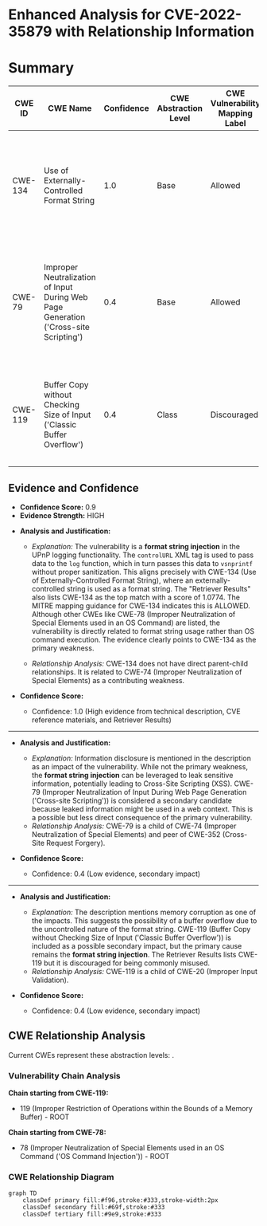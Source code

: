 # Enhanced Analysis for CVE-2022-35879 with Relationship Information

# Summary
| CWE ID | CWE Name | Confidence | CWE Abstraction Level | CWE Vulnerability Mapping Label | CWE-Vulnerability Mapping Notes |
|---|---|---|---|---|---|
| CWE-134 | Use of Externally-Controlled Format String | 1.0 | Base | Allowed | The primary weakness is **format string injection** via the `controlURL` XML tag, aligning directly with CWE-134. |
| CWE-79 | Improper Neutralization of Input During Web Page Generation ('Cross-site Scripting') | 0.4 | Base | Allowed | The description mentions information disclosure which could lead to Cross-Site Scripting, but this is a secondary concern. |
| CWE-119 | Buffer Copy without Checking Size of Input ('Classic Buffer Overflow') | 0.4 | Class | Discouraged | The description mentions memory corruption, so this is considered as a potential secondary impact. |

## Evidence and Confidence

*   **Confidence Score:** 0.9
*   **Evidence Strength:** HIGH

- **Analysis and Justification:**  
  - *Explanation:* The vulnerability is a **format string injection** in the UPnP logging functionality. The `controlURL` XML tag is used to pass data to the `log` function, which in turn passes this data to `vsnprintf` without proper sanitization. This aligns precisely with CWE-134 (Use of Externally-Controlled Format String), where an externally-controlled string is used as a format string. The "Retriever Results" also lists CWE-134 as the top match with a score of 1.0774. The MITRE mapping guidance for CWE-134 indicates this is ALLOWED. Although other CWEs like CWE-78 (Improper Neutralization of Special Elements used in an OS Command) are listed, the vulnerability is directly related to format string usage rather than OS command execution. The evidence clearly points to CWE-134 as the primary weakness.

  - *Relationship Analysis:* CWE-134 does not have direct parent-child relationships. It is related to CWE-74 (Improper Neutralization of Special Elements) as a contributing weakness.

- **Confidence Score:**  
  - Confidence: 1.0 (High evidence from technical description, CVE reference materials, and Retriever Results)

---
- **Analysis and Justification:**  
  - *Explanation:* Information disclosure is mentioned in the description as an impact of the vulnerability. While not the primary weakness, the **format string injection** can be leveraged to leak sensitive information, potentially leading to Cross-Site Scripting (XSS). CWE-79 (Improper Neutralization of Input During Web Page Generation ('Cross-site Scripting')) is considered a secondary candidate because leaked information might be used in a web context. This is a possible but less direct consequence of the primary vulnerability.
  - *Relationship Analysis:* CWE-79 is a child of CWE-74 (Improper Neutralization of Special Elements) and peer of CWE-352 (Cross-Site Request Forgery).

- **Confidence Score:**  
  - Confidence: 0.4 (Low evidence, secondary impact)

---
- **Analysis and Justification:**  
  - *Explanation:* The description mentions memory corruption as one of the impacts. This suggests the possibility of a buffer overflow due to the uncontrolled nature of the format string. CWE-119 (Buffer Copy without Checking Size of Input ('Classic Buffer Overflow')) is included as a possible secondary impact, but the primary cause remains the **format string injection**. The Retriever Results lists CWE-119 but it is discouraged for being commonly misused.
  - *Relationship Analysis:* CWE-119 is a child of CWE-20 (Improper Input Validation).

- **Confidence Score:**  
  - Confidence: 0.4 (Low evidence, secondary impact)


## CWE Relationship Analysis

Current CWEs represent these abstraction levels: .


### Vulnerability Chain Analysis

**Chain starting from CWE-119:**
- 119 (Improper Restriction of Operations within the Bounds of a Memory Buffer) - ROOT


**Chain starting from CWE-78:**
- 78 (Improper Neutralization of Special Elements used in an OS Command ('OS Command Injection')) - ROOT



### CWE Relationship Diagram

```mermaid
graph TD
    classDef primary fill:#f96,stroke:#333,stroke-width:2px
    classDef secondary fill:#69f,stroke:#333
    classDef tertiary fill:#9e9,stroke:#333
```
